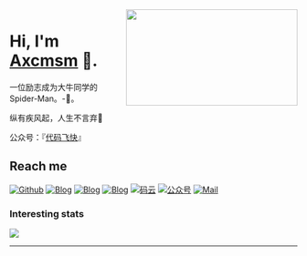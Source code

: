 

<img align="right" width="300" height="169" src="https://main--lighthearted-paletas-5b5027.netlify.app/img/zzx.jpg?raw=true">


# Hi, I'm [Axcmsm](https://github.com/axcmsm) 🐼.

一位励志成为大牛同学的Spider-Man。-🦏。

纵有疾风起，人生不言弃🐅

公众号：『<a href="https://main--lighthearted-paletas-5b5027.netlify.app/img/gzh.jpg" tarnk="_black">代码飞快</a>』



## Reach me 

[![Github](https://img.shields.io/github/followers/axcmsm?label=Github&style=social)](https://github.com/axcmsm)
[![Blog](https://img.shields.io/badge/blog-科技-blue)](https://blog-alpha-ecru-93.vercel.app)
[![Blog](https://img.shields.io/badge/blog-博客-orange)](https://main--lighthearted-paletas-5b5027.netlify.app)
[![Blog](https://img.shields.io/badge/blog-工具箱-green)](https://axcmsm.gitub.io)
[![码云](https://img.shields.io/badge/码云-Gitee-lilac)](https://axcmsm.gitee.com/axcmsm)
[![公众号](https://img.shields.io/badge/公众号-代码飞快-green)](https://main--lighthearted-paletas-5b5027.netlify.app/img/gzh.jpg)
[![Mail](https://img.shields.io/badge/须贺@axcmsm.com-red)](axcmsm@qq.com)

<!-- [![码云](https://img.shields.io/badge/%E7%A0%81%E4%BA%91-axcmsm-red)](https://gitee.com/axcmsm)
[![小程序](https://img.shields.io/badge/小程序-SAnBlog-green)](https://gitee.com/axcmsm) -->

### Interesting stats

<a href="#">
  <img align="center" src="https://github-readme-stats.vercel.app/api?username=axcmsm" />
</a>

<!--&nbsp;
<a href="#">
  <img align="center" src="https://github-readme-stats.vercel.app/api/top-langs/?username=axcmsm&layout=compact" />
</a>
-->

---

